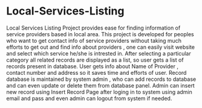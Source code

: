 # Local-Services-Listing
Local Services Listing Project provides ease for finding information of service providers based in local area. This project is developed for peoples who want to get contact info of service providers without taking much efforts to get out and find info about providers , one can easily visit website and select which service he/she is intrested in. After selecting a particular category all related records are displayed as a list, so user gets a list of records present in database.  User gets info about Name of Provider , contact number and address so it saves time and efforts of user. Record database is maintained by system admin , who can add records to database and can even update or delete them from database panel.  Admin can insert new record using Insert Record Page after loging in to system using admin email and pass and even admin can logout from system if needed.       
